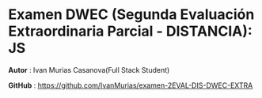 # Examen DWEC (Segunda Evaluación Extraordinaria Parcial - DISTANCIA): JS

**Autor** : Ivan Murias Casanova(Full Stack Student)

**GitHub** : https://github.com/IvanMurias/examen-2EVAL-DIS-DWEC-EXTRA



